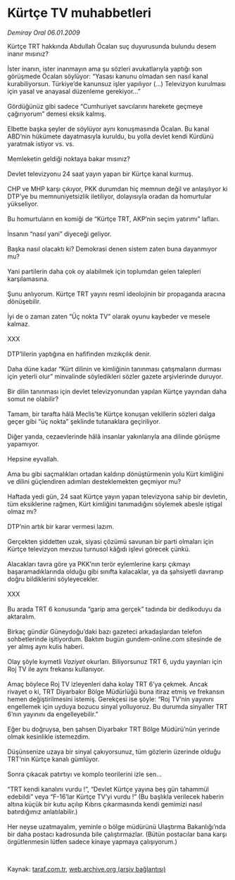 # Kürtçe TV muhabbetleri

*Demiray Oral 06.01.2009*

<div class="taraf_structure_2col_1zq">
<div class="margen_n">



 <p>Kürtçe TRT hakkında Abdullah Öcalan suç duyurusunda bulundu desem inanır mısınız? <br/><br/>İster inanın, ister inanmayın ama şu sözleri avukatlarıyla yaptığı son görüşmede Öcalan söylüyor: “Yasası kanunu olmadan sen nasıl kanal kurabiliyorsun. Türkiye’de kanunsuz işler yapılıyor (...) Televizyon kurulması için yasal ve anayasal düzenleme gerekiyor...” <br/><br/>Gördüğünüz gibi sadece “Cumhuriyet savcılarını harekete geçmeye çağırıyorum” demesi eksik kalmış. <br/><br/>Elbette başka şeyler de söylüyor aynı konuşmasında Öcalan. Bu kanal ABD’nin hükümete dayatmasıyla kuruldu, bu yolla devlet kendi Kürdünü yaratmak istiyor vs. vs. <br/><br/>Memleketin geldiği noktaya bakar mısınız? <br/><br/>Devlet televizyonu 24 saat yayın yapan bir Kürtçe kanal kurmuş. <br/><br/>CHP ve MHP karşı çıkıyor, PKK durumdan hiç memnun değil ve anlaşılıyor ki DTP’ye bu memnuniyetsizlik iletiliyor, dolayısıyla oradan da homurtular yükseliyor. <br/><br/>Bu homurtuların en komiği de “Kürtçe TRT, AKP’nin seçim yatırımı” lafları. <br/><br/>İnsanın “nasıl yani” diyeceği geliyor. <br/><br/>Başka nasıl olacaktı ki? Demokrasi denen sistem zaten buna dayanmıyor mu? <br/><br/>Yani partilerin daha çok oy alabilmek için toplumdan gelen talepleri karşılamasına. <br/><br/>Şunu anlıyorum. Kürtçe TRT yayını resmî ideolojinin bir propaganda aracına dönüşebilir. <br/><br/>İyi de o zaman zaten “Üç nokta TV” olarak oyunu kaybeder ve mesele kalmaz. <br/><br/>XXX <br/><br/>DTP’lilerin yaptığına en hafifinden mızıkçılık denir. <br/><br/>Daha düne kadar “Kürt dilinin ve kimliğinin tanınması çatışmaların durması için yeterli olur” minvalinde söyledikleri sözler gazete arşivlerinde duruyor. <br/><br/>Bir dilin tanınması için devlet televizyonundan yapılan Kürtçe yayından daha somut ne olabilir? <br/><br/>Tamam, bir tarafta hâlâ Meclis’te Kürtçe konuşan vekillerin sözleri dalga geçer gibi “üç nokta” şeklinde tutanaklara geçiriliyor. <br/><br/>Diğer yanda, cezaevlerinde hâlâ insanlar yakınlarıyla ana dilinde görüşme yapamıyor. <br/><br/>Hepsine eyvallah. <br/><br/>Ama bu gibi saçmalıkları ortadan kaldırıp dönüştürmenin yolu Kürt kimliğini ve dilini güçlendiren adımları desteklemekten geçmiyor mu? <br/><br/>Haftada yedi gün, 24 saat Kürtçe yayın yapan televizyona sahip bir devletin, tüm eksiklerine rağmen, Kürt kimliğini tanımadığını söylemek abesle iştigal olmaz mı? <br/><br/>DTP’nin artık bir karar vermesi lazım. <br/><br/>Gerçekten şiddetten uzak, siyasi çözümü savunan bir parti olmaları için Kürtçe televizyon mevzuu turnusol kâğıdı işlevi görecek çünkü. <br/><br/>Alacakları tavra göre ya PKK’nın terör eylemlerine karşı çıkmayı başaramadıklarında olduğu gibi sınıfta kalacaklar, ya da şahsiyetli davranıp doğru bildiklerini söyleyecekler. <br/><br/>XXX <br/><br/>Bu arada TRT 6 konusunda “garip ama gerçek” tadında bir dedikoduyu da aktaralım. <br/><br/>Birkaç gündür Güneydoğu’daki bazı gazeteci arkadaşlardan telefon sohbetlerinde işitiyordum. Baktım bugün gundem-online.com sitesinde de yer almış aynı kulis haberi. <br/><br/>Olay şöyle kıymetli <i>Vaziyet</i> okurları. Biliyorsunuz TRT 6, uydu yayınları için Roj TV ile aynı frekansı kullanıyor. <br/><br/>Amaç böylece Roj TV izleyenleri daha kolay TRT 6’ya çekmek. Ancak rivayet o ki, TRT Diyarbakır Bölge Müdürlüğü buna itiraz etmiş ve frekansın hemen değiştirilmesini istemiş. Gerekçesi ise şöyle: “Roj TV’nin yayınını engellemek için uyduya bozucu sinyal yolluyoruz. Bu durumda sinyaller TRT 6’nın yayınını da engelleyebilir.” <br/><br/>Eğer bu doğruysa, ben şahsen Diyarbakır TRT Bölge Müdürü’nün yerinde olmak kesinlikle istemezdim. <br/><br/>Düşünsenize uzaya bir sinyal çakıyorsunuz, tüm gözlerin üzerinde olduğu TRT’nin Kürtçe kanalı gümlüyor. <br/><br/>Sonra çıkacak patırtıyı ve komplo teorilerini izle sen... <br/><br/>“TRT kendi kanalını vurdu !”, “Devlet Kürtçe yayına beş gün tahammül edebildi” veya “F-16’lar Kürtçe TV’yi vurdu !” (Bu başlıkla verilecek haberin altına küçük bir kutu açılıp Kıbrıs çıkarmasında kendi gemimizi nasıl batırdığımız anlatılabilir.) <br/><br/>Her neyse uzatmayalım, yeminle o bölge müdürünü Ulaştırma Bakanlığı’nda bir daha postacı kadrosunda bile çalıştırmazlar. (Bütün postacılar bana karşı örgütlenmesin lütfen sadece kinaye yapmaya çalışıyorum.)</p>

<br/>


<div id="taraf_not">
</div>

</div>


</div>

Kaynak: [taraf.com.tr](http://taraf.com.tr:80/makale/3441.htm), [web.archive.org (arşiv bağlantısı)](http://web.archive.org/web/20090131110147/http://taraf.com.tr:80/makale/3441.htm)
